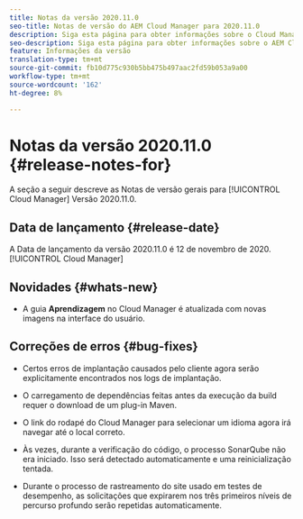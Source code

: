 ```yaml
---
title: Notas da versão 2020.11.0
seo-title: Notas de versão do AEM Cloud Manager para 2020.11.0
description: Siga esta página para obter informações sobre o Cloud Manager Versão 2020.11.0
seo-description: Siga esta página para obter informações sobre o AEM Cloud Manager Versão 2020.11.0
feature: Informações da versão
translation-type: tm+mt
source-git-commit: fb10d775c930b5bb475b497aac2fd59b053a9a00
workflow-type: tm+mt
source-wordcount: '162'
ht-degree: 8%

---
```


# Notas da versão 2020.11.0 {#release-notes-for}

A seção a seguir descreve as Notas de versão gerais para [!UICONTROL Cloud Manager] Versão 2020.11.0.

## Data de lançamento {#release-date}

A Data de lançamento da versão 2020.11.0 é 12 de novembro de 2020.[!UICONTROL Cloud Manager]

## Novidades {#whats-new}

* A guia **Aprendizagem** no Cloud Manager é atualizada com novas imagens na interface do usuário.

## Correções de erros {#bug-fixes}

* Certos erros de implantação causados pelo cliente agora serão explicitamente encontrados nos logs de implantação.

* O carregamento de dependências feitas antes da execução da build requer o download de um plug-in Maven.

* O link do rodapé do Cloud Manager para selecionar um idioma agora irá navegar até o local correto.

* Às vezes, durante a verificação do código, o processo SonarQube não era iniciado. Isso será detectado automaticamente e uma reinicialização tentada.

* Durante o processo de rastreamento do site usado em testes de desempenho, as solicitações que expirarem nos três primeiros níveis de percurso profundo serão repetidas automaticamente.